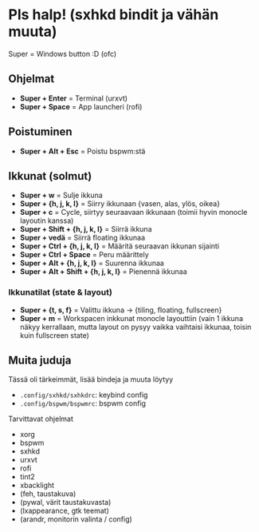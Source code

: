 # Pls halp! (sxhkd bindit ja vähän muuta)

Super = Windows button :D (ofc)

## Ohjelmat

- **Super + Enter** = Terminal (urxvt)
- **Super + Space** = App launcheri (rofi)

## Poistuminen

- **Super + Alt + Esc** = Poistu bspwm:stä

## Ikkunat (solmut)

- **Super + w** = Sulje ikkuna
- **Super + {h, j, k, l}** = Siirry ikkunaan {vasen, alas, ylös, oikea}
- **Super + c** = Cycle, siirtyy seuraavaan ikkunaan (toimii hyvin monocle layoutin kanssa)
- **Super + Shift + {h, j, k, l}** = Siirrä ikkuna
- **Super + vedä** = Siirrä floating ikkunaa
- **Super + Ctrl + {h, j, k, l}** = Määritä seuraavan ikkunan sijainti
- **Super + Ctrl + Space** = Peru määrittely
- **Super + Alt + {h, j, k, l}** = Suurenna ikkunaa
- **Super + Alt + Shift + {h, j, k, l}** = Pienennä ikkunaa

### Ikkunatilat (state & layout)

- **Super + {t, s, f}** = Valittu ikkuna -> {tiling, floating, fullscreen}
- **Super + m** = Workspacen inkkunat monocle layouttiin (vain 1
ikkuna näkyy kerrallaan, mutta layout on pysyy vaikka vaihtaisi ikkunaa, toisin kuin fullscreen state)

## Muita juduja

Tässä oli tärkeimmät, lisää bindeja ja muuta löytyy

- `.config/sxhkd/sxhkdrc`: keybind config
- `.config/bspwm/bspwmrc`: bspwm config

Tarvittavat ohjelmat

- xorg
- bspwm
- sxhkd
- urxvt
- rofi
- tint2
- xbacklight
- (feh, taustakuva)
- (pywal, värit taustakuvasta)
- (lxappearance, gtk teemat)
- (arandr, monitorin valinta / config)
